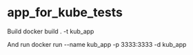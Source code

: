 # app_for_kube_tests
Build
docker build . -t kub_app

And run
docker run --name kub_app -p 3333:3333 -d kub_app